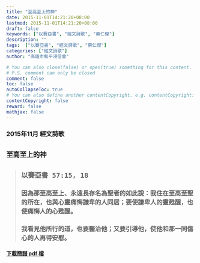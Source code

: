 ```yaml
---
title: "至高至上的神"
date: 2015-11-01T14:21:20+08:00
lastmod: 2015-11-01T14:21:20+08:00
draft: false
keywords: ["以賽亞書", "經文詩歌", "蔡仁傑"]
description: ""
tags:  ["以賽亞書", "經文詩歌", "蔡仁傑"]
categories: ["經文詩歌"]
author: "高雄市和平浸信會"

# You can also close(false) or open(true) something for this content.
# P.S. comment can only be closed
comment: false
toc: false
autoCollapseToc: true
# You can also define another contentCopyright. e.g. contentCopyright: "This is another copyright."
contentCopyright: false
reward: false
mathjax: false
---
```


### 2015年11月 經文詩歌

## `至高至上的神`

> ## `以賽亞書 57:15, 18`
> 
> ### 因為那至高至上、永遠長存名為聖者的如此說：我住在至高至聖的所在，也與心靈痛悔謙卑的人同居；要使謙卑人的靈甦醒，也使痛悔人的心甦醒。
>
> ### 我看見他所行的道，也要醫治他；又要引導他，使他和那一同傷心的人再得安慰。

#### [下載簡譜 pdf 檔](/pdf-h/h201511.pdf "至高至上的神")